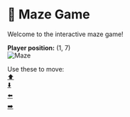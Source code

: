 # 🧩 Maze Game  
Welcome to the interactive maze game!

**Player position:** (1, 7)  
![Maze](https://recognize-instructor-criteria-other.trycloudflare.com/images/pos_1_7.png?t=1760504912017)

Use these to move:  
[⬆️](https://recognize-instructor-criteria-other.trycloudflare.com/move/1_7_w)  
[⬇️](https://recognize-instructor-criteria-other.trycloudflare.com/move/1_7_s)  
[⬅️](https://recognize-instructor-criteria-other.trycloudflare.com/move/1_7_a)  
[➡️](https://recognize-instructor-criteria-other.trycloudflare.com/move/1_7_d)
